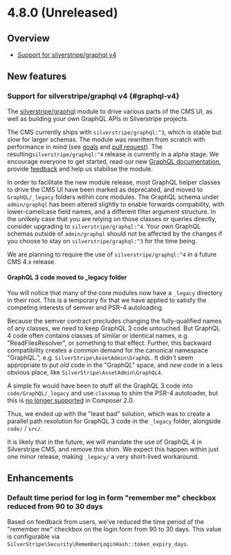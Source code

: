 # 4.8.0 (Unreleased)

## Overview

- [Support for silverstripe/graphql v4](#graphql-v4)

## New features

### Support for silverstripe/graphql v4 {#graphql-v4}

The [silverstripe/graphql](http://github.com/silverstripe/silverstripe-graphql/issues) module
to drive various parts of the CMS UI, as well as building your own GraphQL APIs in Silverstripe projects.

The CMS currently ships with `silverstripe/graphql:^3`, which is stable but slow for larger schemas.
The module was rewritten from scratch with performance in mind
(see [goals](https://github.com/silverstripe/silverstripe-framework/issues/8824) and [pull request](https://github.com/silverstripe/silverstripe-graphql/pulls)).
The resulting`silverstripe/graphql:^4` release is currently in a alpha stage.
We encourage everyone to get started, read our new [GraphQL documentation](https://docs.silverstripe.org/en/4/developer_guides/graphql/), 
provide [feedback](https://github.com/silverstripe/silverstripe-graphql/issues) and help us stabilise the module.

In order to facilitate the new module release, most GraphQL helper classes to drive the CMS UI
have been marked as deprecated, and moved to `GraphQL/_legacy` folders within core modules.
The GraphQL schema under `admin/graphql` has been altered slightly to enable forwards compability,
with lower-camelcase field names, and a different filter argument structure.
In the unlikely case that you are relying on those classes or queries directly,
consider upgrading to `silverstripe/graphql:^4`.
Your own GraphQL schemas outside of `admin/graphql` should not be affected by the changes
if you choose to stay on `silverstripe/graphql:^3` for the time being.

We are planning to require the use of `silverstripe/graphql:^4` in a future CMS 4.x release.

#### GraphQL 3 code moved to _legacy folder

You will notice that many of the core modules now have a `_legacy` directory in their root.
This is a temporary fix that we have applied to satisfy the competing interests of semver and
PSR-4 autoloading.

Because the semver contract precludes changing the fully-qualified names of any classes,
we need to keep GraphQL 3 code untouched. But GraphQL 4 code often contains classes of similar
or identical names, e.g. "ReadFilesResolver", or something to that effect. Further, this 
backward compatibility creates a common demand for the canonical namespace "GraphQL.", e.g.
`SilverStripe\AssetAdmin\GraphQL`. It didn't seem appropriate to put _old_ code in the "GraphQL"
space, and _new_ code in a less obvious place, like `SilverStripe\AssetAdmin\GraphQL4`.

A simple fix would have been to stuff all the GraphQL 3 code into `code/GraphQL/_legacy` and use `classmap` to shim the PSR-4 autoloader, but this is [no longer supported](https://blog.packagist.com/composer-2-0-is-now-available/#3-backwards-compatibility-breaks) in Composer 2.0.

Thus, we ended up with the "least bad" solution, which was to create a parallel path resolution
for GraphQL 3 code in the `_legacy` folder, alongside `code/` / `src/`.

It is likely that in the future, we will mandate the use of GraphQL 4 in Silverstripe CMS, and
remove this shim. We expect this happen within just one minor release, making `_legacy/` a very short-lived workaround.

## Enhancements

### Default time period for log in form "remember me" checkbox reduced from 90 to 30 days

Based on feedback from users, we've reduced the time period of the "remember me" checkbox on the login form from
90 to 30 days.  This value is configurable via `SilverStripe\Security\RememberLoginHash::token_expiry_days`.

